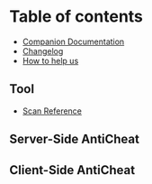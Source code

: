 # Table of contents

* [Companion Documentation](README.md)
* [Changelog](changelog.md)
* [How to help us](how-to-help-us.md)

## Tool

* [Scan Reference](tool/scan-reference.md)

## Server-Side AntiCheat

## Client-Side AntiCheat

